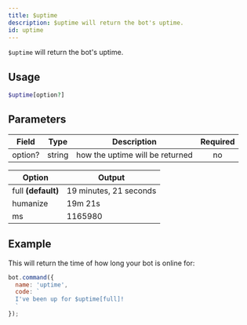 ```yaml
---
title: $uptime 
description: $uptime will return the bot's uptime.
id: uptime
---
```


`$uptime` will return the bot's uptime.

## Usage

```php
$uptime[option?]
```

## Parameters 


| Field   | Type   | Description                     | Required |
| ------- | ------ | ------------------------------- |:--------:|
| option? | string | how the uptime will be returned |    no    |

| Option             | Output                 |
| ------------------ | ---------------------- |
| full **(default)** | 19 minutes, 21 seconds |
| humanize           | 19m 21s                |
| ms                 | 1165980                |

## Example

This will return the time of how long your bot is online for:

```javascript
bot.command({
  name: 'uptime',
  code: `
  I've been up for $uptime[full]!
  `
});
```
